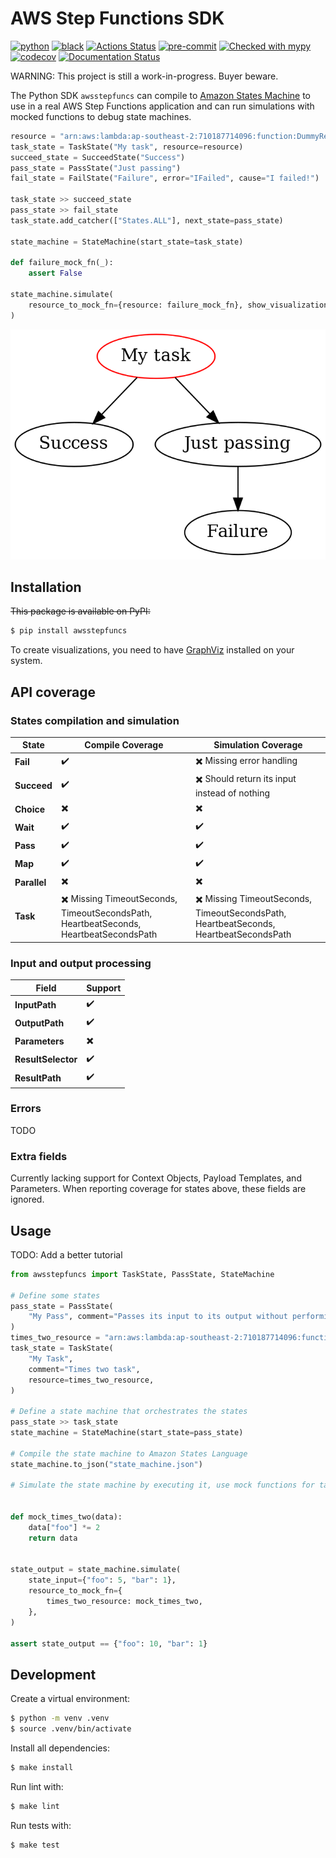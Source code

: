 # AWS Step Functions SDK

[![python](https://img.shields.io/static/v1?label=python&message=3.8%2B&color=informational&logo=python&logoColor=white)](https://github.com/suzil/aws-step-functions/releases/latest)
[![black](https://img.shields.io/badge/code%20style-black-000000.svg)](https://github.com/python/black)
[![Actions Status](https://github.com/suzil/aws-step-functions/workflows/GH/badge.svg)](https://github.com/suzil/aws-step-functions/actions)
[![pre-commit](https://img.shields.io/badge/pre--commit-enabled-brightgreen?logo=pre-commit&logoColor=white)](https://github.com/pre-commit/pre-commit)
[![Checked with mypy](http://www.mypy-lang.org/static/mypy_badge.svg)](http://mypy-lang.org/)
[![codecov](https://codecov.io/gh/suzil/aws-step-functions/branch/master/graph/badge.svg?token=PF990VH0YU)](https://codecov.io/gh/suzil/aws-step-functions)
[![Documentation Status](https://readthedocs.org/projects/aws-step-functions/badge/?version=latest)](https://aws-step-functions.readthedocs.io/en/latest/?badge=latest)

WARNING: This project is still a work-in-progress. Buyer beware.

The Python SDK `awsstepfuncs` can compile to [Amazon States Machine](https://states-language.net/) to use in a real AWS Step Functions application and can run simulations with mocked functions to debug state machines.

```py
resource = "arn:aws:lambda:ap-southeast-2:710187714096:function:DummyResource"
task_state = TaskState("My task", resource=resource)
succeed_state = SucceedState("Success")
pass_state = PassState("Just passing")
fail_state = FailState("Failure", error="IFailed", cause="I failed!")

task_state >> succeed_state
pass_state >> fail_state
task_state.add_catcher(["States.ALL"], next_state=pass_state)

state_machine = StateMachine(start_state=task_state)

def failure_mock_fn(_):
    assert False

state_machine.simulate(
    resource_to_mock_fn={resource: failure_mock_fn}, show_visualization=True
)
```

<p align="center">
  <img src="assets/state_machine.gif">
</p>

## Installation

~~This package is available on PyPI:~~

```sh
$ pip install awsstepfuncs
```

To create visualizations, you need to have [GraphViz](https://graphviz.org/) installed on your system.

## API coverage

### States compilation and simulation

| State        | Compile Coverage                                                                                            | Simulation Coverage                                                                                         |
| ------------ | ----------------------------------------------------------------------------------------------------------- | ----------------------------------------------------------------------------------------------------------- |
| **Fail**     | :heavy_check_mark:                                                                                          | :heavy_multiplication_x: Missing error handling                                                             |
| **Succeed**  | :heavy_check_mark:                                                                                          | :heavy_multiplication_x: Should return its input instead of nothing                                         |
| **Choice**   | :heavy_multiplication_x:                                                                                    | :heavy_multiplication_x:                                                                                    |
| **Wait**     | :heavy_check_mark:                                                                                          | :heavy_check_mark:                                                                                          |
| **Pass**     | :heavy_check_mark:                                                                                          | :heavy_check_mark:                                                                                          |
| **Map**      | :heavy_check_mark:                                                                                          | :heavy_check_mark:                                                                                          |
| **Parallel** | :heavy_multiplication_x:                                                                                    | :heavy_multiplication_x:                                                                                    |
| **Task**     | :heavy_multiplication_x: Missing TimeoutSeconds, TimeoutSecondsPath, HeartbeatSeconds, HeartbeatSecondsPath | :heavy_multiplication_x: Missing TimeoutSeconds, TimeoutSecondsPath, HeartbeatSeconds, HeartbeatSecondsPath |

### Input and output processing

| Field              | Support                  |
| ------------------ | ------------------------ |
| **InputPath**      | :heavy_check_mark:       |
| **OutputPath**     | :heavy_check_mark:       |
| **Parameters**     | :heavy_multiplication_x: |
| **ResultSelector** | :heavy_check_mark:       |
| **ResultPath**     | :heavy_check_mark:       |


### Errors

TODO


### Extra fields

Currently lacking support for Context Objects, Payload Templates, and Parameters. When reporting coverage for states above, these fields are ignored.


## Usage

TODO: Add a better tutorial

```py
from awsstepfuncs import TaskState, PassState, StateMachine

# Define some states
pass_state = PassState(
    "My Pass", comment="Passes its input to its output without performing work"
)
times_two_resource = "arn:aws:lambda:ap-southeast-2:710187714096:function:DivideNumbers"
task_state = TaskState(
    "My Task",
    comment="Times two task",
    resource=times_two_resource,
)

# Define a state machine that orchestrates the states
pass_state >> task_state
state_machine = StateMachine(start_state=pass_state)

# Compile the state machine to Amazon States Language
state_machine.to_json("state_machine.json")

# Simulate the state machine by executing it, use mock functions for tasks


def mock_times_two(data):
    data["foo"] *= 2
    return data


state_output = state_machine.simulate(
    state_input={"foo": 5, "bar": 1},
    resource_to_mock_fn={
        times_two_resource: mock_times_two,
    },
)

assert state_output == {"foo": 10, "bar": 1}
```


## Development

Create a virtual environment:

```sh
$ python -m venv .venv
$ source .venv/bin/activate
```

Install all dependencies:

```sh
$ make install
```

Run lint with:

```sh
$ make lint
```

Run tests with:

```sh
$ make test
```
